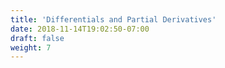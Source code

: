 ```yaml
---
title: 'Differentials and Partial Derivatives'
date: 2018-11-14T19:02:50-07:00
draft: false
weight: 7
---
```

